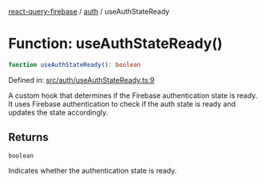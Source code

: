 [react-query-firebase](../../modules.md) / [auth](../index.md) / useAuthStateReady

# Function: useAuthStateReady()

```ts
function useAuthStateReady(): boolean
```

Defined in: [src/auth/useAuthStateReady.ts:9](https://github.com/vpishuk/react-query-firebase/blob/7fbf9b6c8d5aecd24bcbf362edabf19ee5b1c72c/src/auth/useAuthStateReady.ts#L9)

A custom hook that determines if the Firebase authentication state is ready.
It uses Firebase authentication to check if the auth state is ready and updates the state accordingly.

## Returns

`boolean`

Indicates whether the authentication state is ready.

